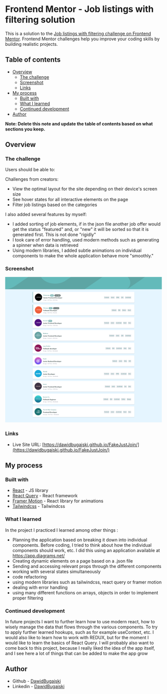 # Frontend Mentor - Job listings with filtering solution

This is a solution to the [Job listings with filtering challenge on Frontend Mentor](https://www.frontendmentor.io/challenges/job-listings-with-filtering-ivstIPCt). Frontend Mentor challenges help you improve your coding skills by building realistic projects.

## Table of contents

- [Overview](#overview)
  - [The challenge](#the-challenge)
  - [Screenshot](#screenshot)
  - [Links](#links)
- [My process](#my-process)
  - [Built with](#built-with)
  - [What I learned](#what-i-learned)
  - [Continued development](#continued-development)
- [Author](#author)

**Note: Delete this note and update the table of contents based on what sections you keep.**

## Overview

### The challenge

Users should be able to:

Challenges from creators:

- View the optimal layout for the site depending on their device's screen size
- See hover states for all interactive elements on the page
- Filter job listings based on the categories

I also added several features by myself:

- I added sorting of job elements, if in the json file another job offer would get the status "featured" and, or "new" it will be sorted so that it is generated first. This is not done "rigidly"
- I took care of error handling, used modern methods such as generating a spinner when data is retrieved
- Using modern libraries, I added subtle animations on individual components to make the whole application behave more "smoothly."

### Screenshot

![](./design/page.png)

### Links

- Live Site URL: [https://dawidbugajski.github.io/FakeJustJoin/](https://dawidbugajski.github.io/FakeJustJoin/)

## My process

### Built with

- [React](https://reactjs.org/) - JS library
- [React Query](https://react-query-v3.tanstack.com/) - React framework
- [Framer Motion](https://www.framer.com/motion/) - React library for animations
- [Tailwindcss](https://tailwindcss.com/) - Tailwindcss

### What I learned

In the project I practiced I learned among other things :

- Planning the application based on breaking it down into individual components. Before coding, I tried to think about how the individual components should work, etc. I did this using an application available at https://app.diagrams.net/
- Creating dynamic elements on a page based on a .json file
- Sending and accessing relevant props through the different components
- working with several states simultaneously
- code refactoring
- using modern libraries such as tailwindcss, react query or framer motion
- dealing with error handling
- using many different functions on arrays, objects in order to implement proper filtering

### Continued development

In future projects I want to further learn how to use modern react, how to wisely manage the data that flows through the various components. To try to apply further learned hookups, such as for example useContext, etc. I would also like to learn how to work with REDUX, but for the moment I would like to learn the basics of React Query. I will probably also want to come back to this project, because I really liked the idea of the app itself, and I see here a lot of things that can be added to make the app grow

## Author

- Github - [DawidBugajski](https://github.com/DawidBugajski)
- Linkedin - [DawidBugajski](https://www.linkedin.com/in/dawid-bugajski-1bb01519b/)

